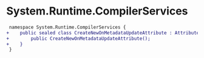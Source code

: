 # System.Runtime.CompilerServices

``` diff
 namespace System.Runtime.CompilerServices {
+    public sealed class CreateNewOnMetadataUpdateAttribute : Attribute {
+        public CreateNewOnMetadataUpdateAttribute();
+    }
 }
```
